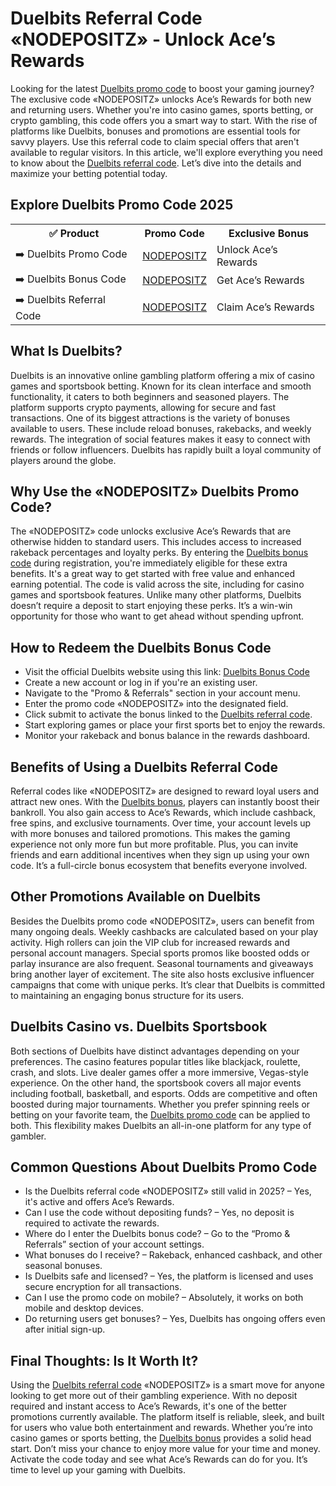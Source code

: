 <h1>Duelbits Referral Code «NODEPOSITZ» - Unlock Ace’s Rewards</h1>

<p>Looking for the latest <a href="https://duelbits.com/?a=nodepositz">Duelbits promo code</a> to boost your gaming journey? The exclusive code «NODEPOSITZ» unlocks Ace’s Rewards for both new and returning users. Whether you're into casino games, sports betting, or crypto gambling, this code offers you a smart way to start. With the rise of platforms like Duelbits, bonuses and promotions are essential tools for savvy players. Use this referral code to claim special offers that aren't available to regular visitors. In this article, we'll explore everything you need to know about the <a href="https://duelbits.com/?a=nodepositz">Duelbits referral code</a>. Let’s dive into the details and maximize your betting potential today.</p>

<h2>Explore Duelbits Promo Code 2025</h2>
<table>
  <tr>
    <th>✅ Product</th>
    <th>Promo Code</th>
    <th>Exclusive Bonus</th>
  </tr>
  <tr>
    <td>➡️ Duelbits Promo Code</td>
    <td><a href="https://duelbits.com/?a=nodepositz">NODEPOSITZ</a></td>
    <td>Unlock Ace’s Rewards</td>
  </tr>
  <tr>
    <td>➡️ Duelbits Bonus Code</td>
    <td><a href="https://duelbits.com/?a=nodepositz">NODEPOSITZ</a></td>
    <td>Get Ace’s Rewards</td>
  </tr>
  <tr>
    <td>➡️ Duelbits Referral Code</td>
    <td><a href="https://duelbits.com/?a=nodepositz">NODEPOSITZ</a></td>
    <td>Claim Ace’s Rewards</td>
  </tr>
</table>

<h2>What Is Duelbits?</h2>
<p>Duelbits is an innovative online gambling platform offering a mix of casino games and sportsbook betting. Known for its clean interface and smooth functionality, it caters to both beginners and seasoned players. The platform supports crypto payments, allowing for secure and fast transactions. One of its biggest attractions is the variety of bonuses available to users. These include reload bonuses, rakebacks, and weekly rewards. The integration of social features makes it easy to connect with friends or follow influencers. Duelbits has rapidly built a loyal community of players around the globe.</p>

<h2>Why Use the «NODEPOSITZ» Duelbits Promo Code?</h2>
<p>The «NODEPOSITZ» code unlocks exclusive Ace’s Rewards that are otherwise hidden to standard users. This includes access to increased rakeback percentages and loyalty perks. By entering the <a href="https://duelbits.com/?a=nodepositz">Duelbits bonus code</a> during registration, you're immediately eligible for these extra benefits. It's a great way to get started with free value and enhanced earning potential. The code is valid across the site, including for casino games and sportsbook features. Unlike many other platforms, Duelbits doesn’t require a deposit to start enjoying these perks. It’s a win-win opportunity for those who want to get ahead without spending upfront.</p>

<h2>How to Redeem the Duelbits Bonus Code</h2>
<ul>
  <li>Visit the official Duelbits website using this link: <a href="https://duelbits.com/?a=nodepositz">Duelbits Bonus Code</a></li>
  <li>Create a new account or log in if you're an existing user.</li>
  <li>Navigate to the "Promo & Referrals" section in your account menu.</li>
  <li>Enter the promo code «NODEPOSITZ» into the designated field.</li>
  <li>Click submit to activate the bonus linked to the <a href="https://duelbits.com/?a=nodepositz">Duelbits referral code</a>.</li>
  <li>Start exploring games or place your first sports bet to enjoy the rewards.</li>
  <li>Monitor your rakeback and bonus balance in the rewards dashboard.</li>
</ul>

<h2>Benefits of Using a Duelbits Referral Code</h2>
<p>Referral codes like «NODEPOSITZ» are designed to reward loyal users and attract new ones. With the <a href="https://duelbits.com/?a=nodepositz">Duelbits bonus</a>, players can instantly boost their bankroll. You also gain access to Ace’s Rewards, which include cashback, free spins, and exclusive tournaments. Over time, your account levels up with more bonuses and tailored promotions. This makes the gaming experience not only more fun but more profitable. Plus, you can invite friends and earn additional incentives when they sign up using your own code. It’s a full-circle bonus ecosystem that benefits everyone involved.</p>

<h2>Other Promotions Available on Duelbits</h2>
<p>Besides the Duelbits promo code «NODEPOSITZ», users can benefit from many ongoing deals. Weekly cashbacks are calculated based on your play activity. High rollers can join the VIP club for increased rewards and personal account managers. Special sports promos like boosted odds or parlay insurance are also frequent. Seasonal tournaments and giveaways bring another layer of excitement. The site also hosts exclusive influencer campaigns that come with unique perks. It’s clear that Duelbits is committed to maintaining an engaging bonus structure for its users.</p>

<h2>Duelbits Casino vs. Duelbits Sportsbook</h2>
<p>Both sections of Duelbits have distinct advantages depending on your preferences. The casino features popular titles like blackjack, roulette, crash, and slots. Live dealer games offer a more immersive, Vegas-style experience. On the other hand, the sportsbook covers all major events including football, basketball, and esports. Odds are competitive and often boosted during major tournaments. Whether you prefer spinning reels or betting on your favorite team, the <a href="https://duelbits.com/?a=nodepositz">Duelbits promo code</a> can be applied to both. This flexibility makes Duelbits an all-in-one platform for any type of gambler.</p>

<h2>Common Questions About Duelbits Promo Code</h2>
<ul>
  <li>Is the Duelbits referral code «NODEPOSITZ» still valid in 2025? – Yes, it's active and offers Ace’s Rewards.</li>
  <li>Can I use the code without depositing funds? – Yes, no deposit is required to activate the rewards.</li>
  <li>Where do I enter the Duelbits bonus code? – Go to the “Promo & Referrals” section of your account settings.</li>
  <li>What bonuses do I receive? – Rakeback, enhanced cashback, and other seasonal bonuses.</li>
  <li>Is Duelbits safe and licensed? – Yes, the platform is licensed and uses secure encryption for all transactions.</li>
  <li>Can I use the promo code on mobile? – Absolutely, it works on both mobile and desktop devices.</li>
  <li>Do returning users get bonuses? – Yes, Duelbits has ongoing offers even after initial sign-up.</li>
</ul>

<h2>Final Thoughts: Is It Worth It?</h2>
<p>Using the <a href="https://duelbits.com/?a=nodepositz">Duelbits referral code</a> «NODEPOSITZ» is a smart move for anyone looking to get more out of their gambling experience. With no deposit required and instant access to Ace’s Rewards, it's one of the better promotions currently available. The platform itself is reliable, sleek, and built for users who value both entertainment and rewards. Whether you’re into casino games or sports betting, the <a href="https://duelbits.com/?a=nodepositz">Duelbits bonus</a> provides a solid head start. Don’t miss your chance to enjoy more value for your time and money. Activate the code today and see what Ace’s Rewards can do for you. It’s time to level up your gaming with Duelbits.</p>
